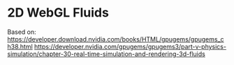 # 2D WebGL Fluids

Based on:
https://developer.download.nvidia.com/books/HTML/gpugems/gpugems_ch38.html
https://developer.nvidia.com/gpugems/gpugems3/part-v-physics-simulation/chapter-30-real-time-simulation-and-rendering-3d-fluids
